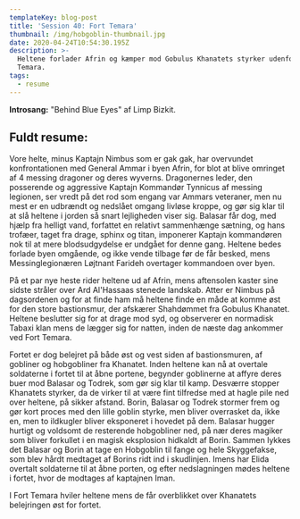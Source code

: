 ```yaml
---
templateKey: blog-post
title: 'Session 40: Fort Temara'
thumbnail: /img/hobgoblin-thumbnail.jpg
date: 2020-04-24T10:54:30.195Z
description: >-
  Heltene forlader Afrin og kæmper mod Gobulus Khanatets styrker udenfor Fort
  Temara.
tags:
  - resume
---
```

**Introsang:** "Behind Blue Eyes" af Limp Bizkit.

## Fuldt resume:
Vore helte, minus Kaptajn Nimbus som er gak gak, har overvundet konfrontationen med General Ammar i byen Afrin, for blot at blive omringet af 4 messing dragoner og deres wyverns. Dragonernes leder, den posserende og aggressive Kaptajn Kommandør Tynnicus af messing legionen, ser vredt på det rod som engang var Ammars veteraner, men nu mest er en udbrændt og nedslået omgang livløse kroppe, og gør sig klar til at slå heltene i jorden så snart lejligheden viser sig. Balasar får dog, med hjælp fra helligt vand, forfattet en relativt sammenhænge sætning, og hans trofæer, taget fra drage, sphinx og titan, imponerer Kaptajn kommandøren nok til at mere blodsudgydelse er undgået for denne gang. Heltene bedes forlade byen omgående, og ikke vende tilbage før de får besked, mens Messinglegionæren Løjtnant Farideh overtager kommandoen over byen.

På et par nye heste rider heltene ud af Afrin, mens aftensolen kaster sine sidste stråler over Ard Al'Hassaas stenede landskab. Atter er Nimbus på dagsordenen og for at finde ham må heltene finde en måde at komme øst for den store bastionsmur, der afskærer Shahdømmet fra Gobulus Khanatet. Heltene beslutter sig for at drage mod syd, og observerer en normadisk Tabaxi klan mens de lægger sig for natten, inden de næste dag ankommer ved Fort Temara.

Fortet er dog belejret på både øst og vest siden af bastionsmuren, af gobliner og hobgobliner fra Khanatet. Inden heltene kan nå at overtale soldaterne i fortet til at åbne portene, begynder goblinerne at affyre deres buer mod Balasar og Todrek, som gør sig klar til kamp. Desværre stopper Khanatets styrker, da de virker til at være fint tilfredse med at hagle pile ned over heltene, på sikker afstand. Borin, Balasar og Todrek stormer frem og gør kort proces med den lille goblin styrke, men bliver overrasket da, ikke en, men to ildkugler bliver eksponeret i hovedet på dem. Balasar hugger hurtigt og voldsomt de resterende hobgobliner ned, på nær deres magiker som bliver forkullet i en magisk eksplosion hidkaldt af Borin. Sammen lykkes det Balasar og Borin at tage en Hobgoblin til fange og hele Skyggefakse, som blev hårdt medtaget af Borins ridt ind i skudlinjen. Imens har Elida overtalt soldaterne til at åbne porten, og efter nedslagningen mødes heltene i fortet, hvor de modtages af kaptajnen Iman.

I Fort Temara hviler heltene mens de får overblikket over Khanatets belejringen øst for fortet.
